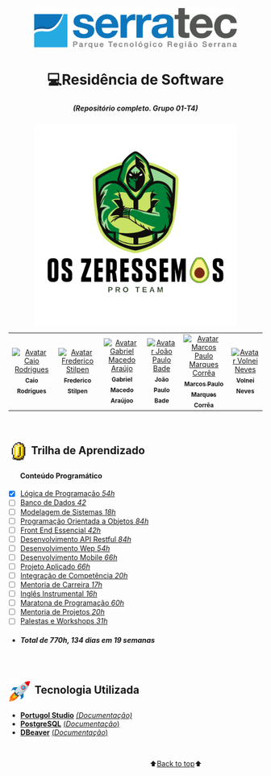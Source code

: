 <a name="back-to-top">
<p align="center">
  <img height="80px" src="assets/logoSerratec.png" alt="logo serratec"/>
</p>

<h1 align="center">💻Residência de Software</h1>
<h5 align="center">(Repositório completo. Grupo 01-T4)</h5>
<!--<h3 align="center">Professor Marcelo Machado Collares</h3>-->

<p align="center">
  <img align="center" height="400px" src="assets/osZeressemosProTeam.png"> 
</p>

<table>
  <tr>
    <td align="center">
      <a href="https://github.com/raiocodrigues">
        <img src="https://avatars.githubusercontent.com/u/82115790?v=4" width="100px;" alt="Avatar Caio Rodrigues"/><br>
        <sub>
          <b>Caio Rodrigues</b>
        </sub>
      </a>
    </td>
    <td align="center">
      <a href="https://github.com/FredericoStilpen">
        <img src="https://avatars.githubusercontent.com/u/82114348?v=4" width="100px;" alt="Avatar Frederico Stilpen"/><br>
        <sub>
          <b>Frederico Stilpen</b>
        </sub>
      </a><br>
    </td>
    <td align="center">
      <a href="https://github.com/M4G1Ck">
        <img src="https://avatars.githubusercontent.com/u/79328112?v=4" width="100px;" alt="Avatar Gabriel Macedo Araújo"/><br>
        <sub>
          <b>Gabriel Macedo Araújoo</b>
        </sub>
      </a><br>
    </td>
    <td align="center">
      <a href="https://github.com/JpBade">
        <img src="https://avatars.githubusercontent.com/u/82114843?v=4" width="100px;" alt="Avatar João Paulo Bade"/><br>
        <sub>
          <b>João Paulo Bade</b>
        </sub>
      </a><br>
    </td>
    <td align="center">
      <a href="https://github.com/marcosbarker">
        <img src="https://avatars.githubusercontent.com/u/57602117?v=4" width="100px;" alt="Avatar Marcos Paulo Marques Corrêa"/><br>
        <sub>
          <b>Marcos Paulo Marques Corrêa</b>
        </sub>
      </a><br>
    </td>
    <td align="center">
      <a href="https://github.com/Volneineves">
        <img src="https://avatars.githubusercontent.com/u/82004090?v=4" width="100px;" alt="Avatar Volnei Neves"/><br>
        <sub>
          <b>Volnei Neves</b>
        </sub>
      </a><br>
    </td>
</table>

<!--
## <img  height="50px" align="center" src="https://user-images.githubusercontent.com/57602117/114129487-07b9b880-98d5-11eb-9ebb-10ccd48c2eeb.png"> Integrantes
- [Caio Rodrigues](https://github.com/raiocodrigues)
- [Frederico Stilpen](https://github.com/FredericoStilpen)
- [Gabriel Macedo Araújo](https://github.com/M4G1Ck)
- [João Paulo Bade](https://github.com/JpBade)
- [Marcos Paulo Marques Corrêa](https://github.com/marcosbarker)
- [Volnei Neves](https://github.com/Volneineves)
  -->

</br>

## <img  height="40px" align="center" src="assets/coin.gif"> Trilha de Aprendizado
#### &nbsp;&nbsp;&nbsp;&nbsp;&nbsp;&nbsp; Conteúdo Programático

- [x] [Lógica de Programação *54h*](serratec.LogicaDeProgramacao/)
- [ ] [Banco de Dados *42*]()
- [ ] [Modelagem de Sistemas *18h*]()
- [ ] [Programação Orientada a Objetos *84h*]()
- [ ] [Front End Essencial *42h*]()
- [ ] [Desenvolvimento API Restful *84h*]()
- [ ] [Desenvolvimento Wep *54h*]()
- [ ] [Desenvolvimento Mobile *66h*]()
- [ ] [Projeto Aplicado *66h*]()
- [ ] [Integração de Competência *20h*]()
- [ ] [Mentoria de Carreira *17h*]()
- [ ] [Inglês Instrumental *16h*]()
- [ ] [Maratona de Programação *60h*]()
- [ ] [Mentoria de Projetos *20h*]()
- [ ] [Palestas e Workshops *31h*]()
  
* ##### ***Total de 770h, 134 dias em 19 semanas***

</br>

<!--
## <img  height="40px" align="center" src="assets/coin.gif"> Listas e Exercícios

1. [Operações de Entrada e Saída (Variáveis e Constantes)](Lista_1_Operadores_de_Entrada_e_Saida(Variaveis_e_Constantes)/)
2. [Desvios Condicionais (Operadores Lógicos)](Lista_2_Desvios_Condicionais(Operadores_Logicos)/)
3. [Laços de Repetição (enquanto, para até)](Lista_3_Lacos_de_Repeticao(Enquato_Para)/)
4. [Funções e Recursividade](Lista_4_Funcoes_e_Recursividade/) 
5. [Vetores e Matrizes](Lista_5_Vetores_e_Matrizes/)
*  [Exercícios Extras](Exercicios_Extras/)
*  [Feitos em Aula](Feitos_em_Aula/)
*  [Material de Aula](Material_de_Aula/)<br/>

⚡[<b>Trabalho Final</b>](Trabalho_Final/)
-->

## <img  height="45px" align="center" src="assets/stockrocketgif.gif"> Tecnologia Utilizada

- [**Portugol Studio**](https://portugol-webstudio.cubos.io/)    [*(Documentação)*](https://github.com/UNIVALI-LITE/Portugol-Studio/wiki/Como-funciona-o-Portugol-Studio)
- [**PostgreSQL**](https://www.postgresql.org/)    [(*Documentação*)](http://pgdocptbr.sourceforge.net/pg80/index.html)
- [**DBeaver**](https://dbeaver.io/)    [(*Documentação*)](https://dbeaver.com/docs/wiki/)

</br>

&emsp;&emsp;&emsp;&emsp;&emsp;&emsp;&emsp;&emsp;&emsp;&emsp;&emsp;&emsp;&emsp;&emsp;&emsp;&emsp;&emsp;&emsp;&emsp;&emsp;⬆️[Back to top](#back-to-top)⬆️ 

<!--
<p align="center">
  <img align="center" height="400px" src="assets/osZeressemosProTeam.png"> 
</p>

<table>
  <tr>
    <td align="center">
      <a href="https://github.com/raiocodrigues">
        <img src="https://avatars.githubusercontent.com/u/82115790?v=4" width="100px;" alt="Avatar Caio Rodrigues"/><br>
        <sub>
          <b>Caio Rodrigues</b>
        </sub>
      </a>
    </td>
    <td align="center">
      <a href="https://github.com/FredericoStilpen">
        <img src="https://avatars.githubusercontent.com/u/82114348?v=4" width="100px;" alt="Avatar Frederico Stilpen"/><br>
        <sub>
          <b>Frederico Stilpen</b>
        </sub>
      </a><br>
    </td>
    <td align="center">
      <a href="https://github.com/M4G1Ck">
        <img src="https://avatars.githubusercontent.com/u/79328112?v=4" width="100px;" alt="Avatar Gabriel Macedo Araújo"/><br>
        <sub>
          <b>Gabriel Macedo Araújoo</b>
        </sub>
      </a><br>
    </td>
    <td align="center">
      <a href="https://github.com/JpBade">
        <img src="https://avatars.githubusercontent.com/u/82114843?v=4" width="100px;" alt="Avatar João Paulo Bade"/><br>
        <sub>
          <b>João Paulo Bade</b>
        </sub>
      </a><br>
    </td>
    <td align="center">
      <a href="https://github.com/marcosbarker">
        <img src="https://avatars.githubusercontent.com/u/57602117?v=4" width="100px;" alt="Avatar Marcos Paulo Marques Corrêa"/><br>
        <sub>
          <b>Marcos Paulo Marques Corrêa</b>
        </sub>
      </a><br>
    </td>
    <td align="center">
      <a href="https://github.com/Volneineves">
        <img src="https://avatars.githubusercontent.com/u/82004090?v=4" width="100px;" alt="Avatar Volnei Neves"/><br>
        <sub>
          <b>Volnei Neves</b>
        </sub>
      </a><br>
    </td>
</table>
-->
